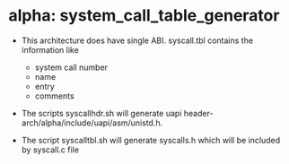 # alpha: system_call_table_generator

- This architecture does have single ABI.
  syscall.tbl contains the information like 
    - system call number
    - name 
    - entry
    - comments

- The scripts syscallhdr.sh will generate uapi header- 
  arch/alpha/include/uapi/asm/unistd.h. 

- The script syscalltbl.sh will generate syscalls.h 
  which will be included by syscall.c file

